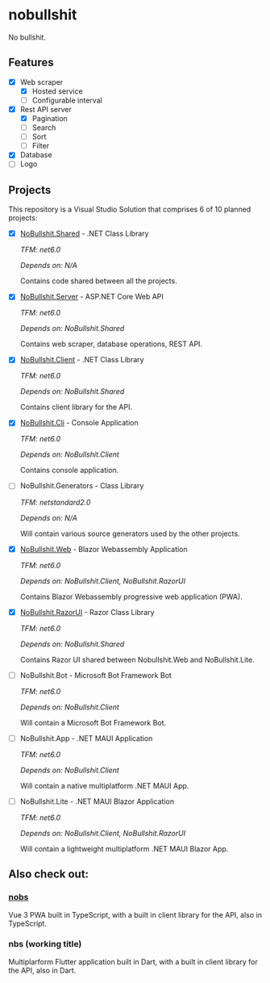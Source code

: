 # nobullshit
No bullshit.

## Features

- [x] Web scraper
    - [x] Hosted service
    - [ ] Configurable interval
- [x] Rest API server
    - [x] Pagination
    - [ ] Search
    - [ ] Sort
    - [ ] Filter
- [x] Database
- [ ] Logo

## Projects

This repository is a Visual Studio Solution that comprises 6 of 10 planned projects:

- [x] [NoBullshit.Shared](tree/main/src/NoBullshit.Shared) - .NET Class Library
    
    *TFM: net6.0*
    
    *Depends on: N/A*
    
    Contains code shared between all the projects.

- [x] [NoBullshit.Server](tree/main/src/NoBullshit.Server) - ASP.NET Core Web API
    
    *TFM: net6.0*

    *Depends on: NoBullshit.Shared*
    
    Contains web scraper, database operations, REST API.

- [x] [NoBullshit.Client](tree/main/src/NoBullshit.Client) - .NET Class Library

    *TFM: net6.0*

    *Depends on: NoBullshit.Shared*
    
    Contains client library for the API.

- [x] [NoBullshit.Cli](tree/main/src/NoBullshit.Cli) - Console Application
    
    *TFM: net6.0*

    *Depends on: NoBullshit.Client*
    
    Contains console application.
    
- [ ] NoBullshit.Generators - Class Library

    *TFM: netstandard2.0*
    
    *Depends on: N/A*
    
    Will contain various source generators used by the other projects.

- [x] [NoBullshit.Web](tree/main/src/NoBullshit.Web) - Blazor Webassembly Application
    
    *TFM: net6.0*

    *Depends on: NoBullshit.Client, NoBullshit.RazorUI*
    
    Contains Blazor Webassembly progressive web application (PWA).

- [x] [NoBullshit.RazorUI](tree/main/src/NoBullshit.RazorUI) - Razor Class Library
    
    *TFM: net6.0*

    *Depends on: NoBullshit.Shared*
    
    Contains Razor UI shared between Nobullshit.Web and NoBullshit.Lite.
    
- [ ] NoBullshit.Bot - Microsoft Bot Framework Bot
    
    *TFM: net6.0*

    *Depends on: NoBullshit.Client*
    
    Will contain a Microsoft Bot Framework Bot.

- [ ] NoBullshit.App - .NET MAUI Application
    
    *TFM: net6.0*

    *Depends on: NoBullshit.Client*
    
    Will contain a native multiplatform .NET MAUI App.

- [ ] NoBullshit.Lite - .NET MAUI Blazor Application
    
    *TFM: net6.0*

    *Depends on: NoBullshit.Client, NoBullshit.RazorUI*
    
    Will contain a lightweight multiplatform .NET MAUI Blazor App.
    
## Also check out:

### [nobs](https://github.com/sixpeteunder/nobs)

Vue 3 PWA built in TypeScript, with a built in client library for the API, also in TypeScript.

### nbs (working title)

Multiplarform Flutter application built in Dart, with a built in client library for the API, also in Dart.

